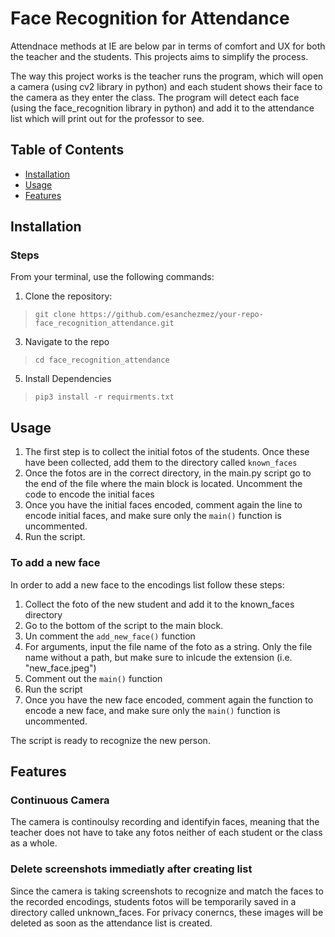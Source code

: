 # Face Recognition for Attendance

Attendnace methods at IE are below par in terms of comfort and UX for both the teacher and the students. This projects aims to simplify the process. 

The way this project works is the teacher runs the program, which will open a camera (using cv2 library in python) and each student shows their face to the camera as they enter the class. The program will detect each face (using the face_recognition library in python) and add it to the attendance list which will print out for the professor to see. 

## Table of Contents
- [Installation](#installation)
- [Usage](#usage)
- [Features](#features)

## Installation

### Steps

From your terminal, use the following commands:

1. Clone the repository:

> `git clone https://github.com/esanchezmez/your-repo-face_recognition_attendance.git`

3. Navigate to the repo
   
> `cd face_recognition_attendance`

5. Install Dependencies
   
> `pip3 install -r requirments.txt`

## Usage

1. The first step is to collect the initial fotos of the students. Once these have been collected, add them to the directory called `known_faces`
2. Once the fotos are in the correct directory, in the main.py script go to the end of the file where the main block is located. Uncomment the code to encode the initial faces
3. Once you have the initial faces encoded, comment again the line to encode initial faces, and make sure only the `main()` function is uncommented.
4. Run the script.

### To add a new face

In order to add a new face to the encodings list follow these steps:

1. Collect the foto of the new student and add it to the known_faces directory
2. Go to the bottom of the script to the main block.
3. Un comment the `add_new_face()` function
4. For arguments, input the file name of the foto as a string. Only the file name without a path, but make sure to inlcude the extension (i.e. "new_face.jpeg")
5. Comment out the `main()` function
6. Run the script
7. Once you have the new face encoded, comment again the function to encode a new face, and make sure only the `main()` function is uncommented.

The script is ready to recognize the new person. 


## Features

### Continuous Camera

The camera is continoulsy recording and identifyin faces, meaning that the teacher does not have to take any fotos neither of each student or the class as a whole. 

### Delete screenshots immediatly after creating list

Since the camera is taking screenshots to recognize and match the faces to the recorded encodings, students fotos will be temporarily saved in a directory called unknown_faces. For privacy conerncs, these images will be deleted as soon as the attendance list is created. 



